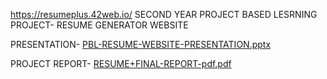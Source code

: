 https://resumeplus.42web.io/
SECOND YEAR PROJECT BASED LESRNING PROJECT- RESUME GENERATOR WEBSITE

PRESENTATION-
[PBL-RESUME-WEBSITE-PRESENTATION.pptx](https://github.com/CreativeAnkush/RESUMEPLUS/files/11931637/PBL-RESUME-WEBSITE-PRESENTATION.pptx)

PROJECT REPORT-
[RESUME+FINAL-REPORT-pdf.pdf](https://github.com/CreativeAnkush/RESUMEPLUS/files/11931638/RESUME%2BFINAL-REPORT-pdf.pdf)
